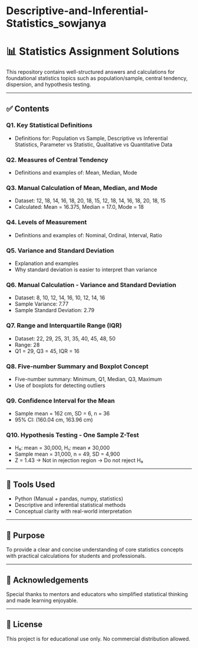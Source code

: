 # Descriptive-and-Inferential-Statistics_sowjanya
# 📊 Statistics Assignment Solutions

This repository contains well-structured answers and calculations for foundational statistics topics such as population/sample, central tendency, dispersion, and hypothesis testing.

---

## ✅ Contents

### Q1. Key Statistical Definitions
- Definitions for: Population vs Sample, Descriptive vs Inferential Statistics, Parameter vs Statistic, Qualitative vs Quantitative Data

### Q2. Measures of Central Tendency
- Definitions and examples of: Mean, Median, Mode

### Q3. Manual Calculation of Mean, Median, and Mode
- Dataset: 12, 18, 14, 16, 18, 20, 18, 15, 12, 18, 14, 16, 18, 20, 18, 15
- Calculated: Mean = 16.375, Median = 17.0, Mode = 18

### Q4. Levels of Measurement
- Definitions and examples of: Nominal, Ordinal, Interval, Ratio

### Q5. Variance and Standard Deviation
- Explanation and examples
- Why standard deviation is easier to interpret than variance

### Q6. Manual Calculation - Variance and Standard Deviation
- Dataset: 8, 10, 12, 14, 16, 10, 12, 14, 16
- Sample Variance: 7.77
- Sample Standard Deviation: 2.79

### Q7. Range and Interquartile Range (IQR)
- Dataset: 22, 29, 25, 31, 35, 40, 45, 48, 50
- Range: 28
- Q1 = 29, Q3 = 45, IQR = 16

### Q8. Five-number Summary and Boxplot Concept
- Five-number summary: Minimum, Q1, Median, Q3, Maximum
- Use of boxplots for detecting outliers

### Q9. Confidence Interval for the Mean
- Sample mean = 162 cm, SD = 6, n = 36
- 95% CI: (160.04 cm, 163.96 cm)

### Q10. Hypothesis Testing - One Sample Z-Test
- H₀: mean = 30,000, H₁: mean ≠ 30,000
- Sample mean = 31,000, n = 49, SD = 4,900
- Z = 1.43 → Not in rejection region → Do not reject H₀

---

## 📘 Tools Used

- Python (Manual + pandas, numpy, statistics)
- Descriptive and inferential statistical methods
- Conceptual clarity with real-world interpretation

---

## 🧠 Purpose

To provide a clear and concise understanding of core statistics concepts with practical calculations for students and professionals.

---

## 🙌 Acknowledgements

Special thanks to mentors and educators who simplified statistical thinking and made learning enjoyable.

---

## 📁 License

This project is for educational use only. No commercial distribution allowed.

